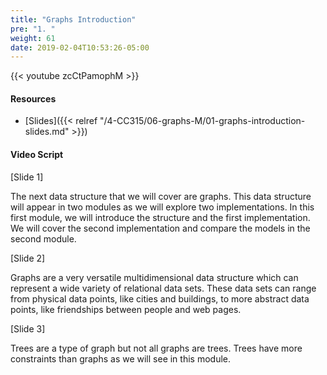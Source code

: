 ```yaml
---
title: "Graphs Introduction"
pre: "1. "
weight: 61
date: 2019-02-04T10:53:26-05:00
---
```


{{< youtube zcCtPamophM >}}

#### Resources
* [Slides]({{< relref "/4-CC315/06-graphs-M/01-graphs-introduction-slides.md" >}})

#### Video Script

[Slide 1]

The next data structure that we will cover are graphs. This data structure will appear in two modules as we will explore two implementations. In this first module, we will introduce the structure and the first implementation. We will cover the second implementation and compare the models in the second module. 


[Slide 2]

Graphs are a very versatile multidimensional data structure which can represent a wide variety of relational data sets. These data sets can range from physical data points, like cities and buildings, to more abstract data points, like friendships between people and web pages. 


[Slide 3]

Trees are a type of graph but not all graphs are trees. Trees have more constraints than graphs as we will see in this module. 
